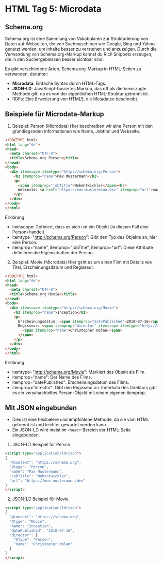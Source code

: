# HTML Tag 5: Microdata

## Schema.org
Schema.org ist eine Sammlung von Vokabularen zur Strukturierung von Daten auf Webseiten, die von Suchmaschinen wie Google, Bing und Yahoo genutzt werden, um Inhalte besser zu verstehen und anzuzeigen. Durch die Verwendung von Schema.org-Markup kannst du Rich Snippets erzeugen, die in den Suchergebnissen besser sichtbar sind.

Es gibt verschiedene Arten, Schema.org-Markup in HTML-Seiten zu verwenden, darunter:
- **Microdata**: Einfache Syntax durch HTML-Tags.
- **JSON-LD**: JavaScript-basiertes Markup, das oft als die bevorzugte Methode gilt, da es von der eigentlichen HTML-Struktur getrennt ist.
- RDFa: Eine Erweiterung von HTML5, die Metadaten beschreibt.

## Beispiele für Microdata-Markup

1. Beispiel: Person (Microdata)
Hier beschreiben wir eine Person mit den grundlegenden Informationen wie Name, Jobtitel und Webseite.

```html
<!DOCTYPE html>
<html lang="de">
<head>
  <meta charset="UTF-8">
  <title>Schema.org Person</title>
</head>
<body>
  <div itemscope itemtype="http://schema.org/Person">
    <h2 itemprop="name">Max Mustermann</h2>
    <p>
      <span itemprop="jobTitle">Webentwickler</span><br>
      Webseite: <a href="https://max-mustermann.dev" itemprop="url">max-mustermann.dev</a>
    </p>
  </div>
</body>
</html>
```

Erklärung
- itemscope: Definiert, dass es sich um ein Objekt (in diesem Fall eine Person) handelt.
- itemtype="http://schema.org/Person": Gibt den Typ des Objekts an, hier eine Person.
- itemprop="name", itemprop="jobTitle", itemprop="url": Diese Attribute definieren die Eigenschaften der Person.

2. Beispiel: Movie (Microdata)
Hier geht es um einen Film mit Details wie Titel, Erscheinungsdatum und Regisseur.
```html
<!DOCTYPE html>
<html lang="de">
<head>
  <meta charset="UTF-8">
  <title>Schema.org Movie</title>
</head>
<body>
  <div itemscope itemtype="http://schema.org/Movie">
    <h2 itemprop="name">Inception</h2>
    <p>
      Erscheinungsdatum: <span itemprop="datePublished">2010-07-16</span><br>
      Regisseur: <span itemprop="director" itemscope itemtype="http://schema.org/Person">
        <span itemprop="name">Christopher Nolan</span>
      </span>
    </p>
  </div>
</body>
</html>

```
Erklärung
- itemtype="http://schema.org/Movie": Markiert das Objekt als Film.
- itemprop="name": Der Name des Films.
- itemprop="datePublished": Erscheinungsdatum des Films.
- itemprop="director": Gibt den Regisseur an. Innerhalb des Direktors gibt es ein verschachteltes Person-Objekt mit einem eigenen itemprop.

## Mit JSON eingebunden

- Dies ist eine flexibelere und empfohlene Methode, da sie vom HTML getrennt ist und leichter gewartet werden kann.
- Ein JSON-LD wird meist im `<head>`-Bereich der HTML-Seite eingebunden.

1. JSON-LD Beispiel für Person

```html
<script type="application/ld+json">
{
  "@context": "https://schema.org",
  "@type": "Person",
  "name": "Max Mustermann",
  "jobTitle": "Webentwickler",
  "url": "https://max-mustermann.dev"
}
</script>

```

2. JSON-LD Beispiel für Movie
```html
<script type="application/ld+json">
{
  "@context": "https://schema.org",
  "@type": "Movie",
  "name": "Inception",
  "datePublished": "2010-07-16",
  "director": {
    "@type": "Person",
    "name": "Christopher Nolan"
  }
}
</script>
```
